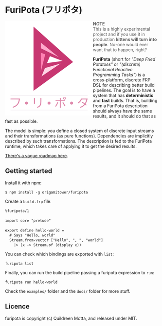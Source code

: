 # FuriPota (フリポタ)

<img src="https://raw.githubusercontent.com/origamitower/furipota/master/.github/furipota.png" alt="furipota logo" align="left">


> **NOTE**  
> This is a highly experimental project and if you use it in
> production **kittens will turn into people**.
> No-one would ever want that to happen, right?

**FuriPota** (short for *"Deep Fried Potatoes"* or *"(discrete) Functional Reactive
Programming Tasks"*) is a cross-platform, discrete FRP DSL for describing
better build pipelines. The goal is to have a system that has **deterministic**
and **fast** builds. That is, building from a FuriPota description should always
have the same results, and it should do that as fast as possible.

The model is simple: you define a closed system of discrete input streams and
their transformations (as pure functions). Dependencies are implicitly described
by such transformations. The description is fed to the FuriPota runtime, which
takes care of applying it to get the desired results.

[There's a vague roadmap here](https://paper.dropbox.com/doc/oqVRBR64ieA3GUXGXByh8).


## Getting started

Install it with npm:

    $ npm install -g origamitower/furipota

Create a `build.frp` file:

    %furipota/1

    import core "prelude"

    export define hello-world =
      # Says "Hello, world"
      Stream.from-vector ["Hello", ", ", "world"]
        |> (x -> Stream.of (display x))

You can check which bindings are exported with `list`:

    furipota list

Finally, you can run the build pipeline passing a furipota expression to `run`:

    furipota run hello-world

Check the `examples/` folder and the `docs/` folder for more stuff.


## Licence

furipota is copyright (c) Quildreen Motta, and released under MIT.
